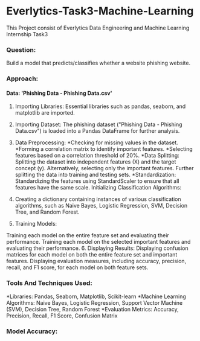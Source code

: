 # Everlytics-Task3-Machine-Learning
 This Project consist of Everlytics Data Engineering and Machine Learning Internship Task3
 ### Question:
Build a model that predicts/classifies whether a website phishing website.

### Approach:
#### Data: 'Phishing Data - Phishing Data.csv'

1. Importing Libraries: Essential libraries such as pandas, seaborn, and matplotlib are imported.

2. Importing Dataset: The phishing dataset ("Phishing Data - Phishing Data.csv") is loaded into a Pandas DataFrame for further analysis.

3. Data Preprocessing:
*Checking for missing values in the dataset.
*Forming a correlation matrix to identify important features.
*Selecting features based on a correlation threshold of 20%.
*Data Splitting:
Splitting the dataset into independent features (X) and the target concept (y).
Alternatively, selecting only the important features.
Further splitting the data into training and testing sets.
*Standardization:
Standardizing the features using StandardScaler to ensure that all features have the same scale.
Initializing Classification Algorithms:

4. Creating a dictionary containing instances of various classification algorithms, such as Naive Bayes, Logistic Regression, SVM, Decision Tree, and Random Forest.
5. Training Models:

Training each model on the entire feature set and evaluating their performance.
Training each model on the selected important features and evaluating their performance.
6. Displaying Results:
Displaying confusion matrices for each model on both the entire feature set and important features.
Displaying evaluation measures, including accuracy, precision, recall, and F1 score, for each model on both feature sets.
### Tools And Techniques Used:
*Libraries: Pandas, Seaborn, Matplotlib, Scikit-learn
*Machine Learning Algorithms: Naive Bayes, Logistic Regression, Support Vector Machine (SVM), Decision Tree, Random Forest
*Evaluation Metrics: Accuracy, Precision, Recall, F1 Score, Confusion Matrix
### Model Accuracy:

